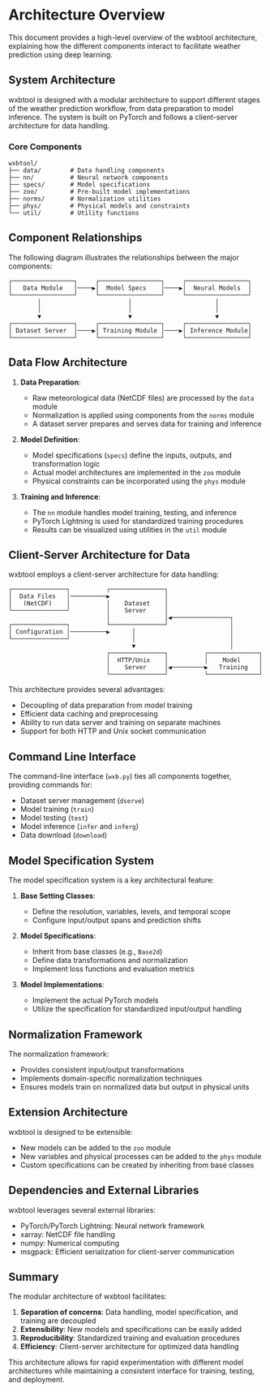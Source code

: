 # Architecture Overview

This document provides a high-level overview of the wxbtool architecture, explaining how the different components interact to facilitate weather prediction using deep learning.

## System Architecture

wxbtool is designed with a modular architecture to support different stages of the weather prediction workflow, from data preparation to model inference. The system is built on PyTorch and follows a client-server architecture for data handling.

### Core Components

```
wxbtool/
├── data/        # Data handling components
├── nn/          # Neural network components
├── specs/       # Model specifications
├── zoo/         # Pre-built model implementations
├── norms/       # Normalization utilities
├── phys/        # Physical models and constraints
└── util/        # Utility functions
```

## Component Relationships

The following diagram illustrates the relationships between the major components:

```
┌─────────────────┐     ┌─────────────────┐     ┌─────────────────┐
│   Data Module   │────▶│  Model Specs    │────▶│  Neural Models  │
└─────────────────┘     └─────────────────┘     └─────────────────┘
        │                        │                       │
        │                        │                       │
        ▼                        ▼                       ▼
┌─────────────────┐     ┌─────────────────┐     ┌─────────────────┐
│ Dataset Server  │────▶│ Training Module │────▶│ Inference Module│
└─────────────────┘     └─────────────────┘     └─────────────────┘
```

## Data Flow Architecture

1. **Data Preparation**:
   - Raw meteorological data (NetCDF files) are processed by the `data` module
   - Normalization is applied using components from the `norms` module
   - A dataset server prepares and serves data for training and inference

2. **Model Definition**:
   - Model specifications (`specs`) define the inputs, outputs, and transformation logic
   - Actual model architectures are implemented in the `zoo` module
   - Physical constraints can be incorporated using the `phys` module

3. **Training and Inference**:
   - The `nn` module handles model training, testing, and inference
   - PyTorch Lightning is used for standardized training procedures
   - Results can be visualized using utilities in the `util` module

## Client-Server Architecture for Data

wxbtool employs a client-server architecture for data handling:

```
┌───────────────┐          ┌───────────────┐
│  Data Files   │──────────▶               │
│   (NetCDF)    │          │    Dataset    │
└───────────────┘          │    Server     │
                           │               │◀────────────────┐
┌───────────────┐          └───────────────┘                 │
│ Configuration │──────────▶      │                          │
└───────────────┘                 │                          │
                                  ▼                          │
                           ┌───────────────┐          ┌──────────────┐
                           │  HTTP/Unix    │          │    Model     │
                           │    Server     │◀─────────▶   Training   │
                           └───────────────┘          └──────────────┘
```

This architecture provides several advantages:
- Decoupling of data preparation from model training
- Efficient data caching and preprocessing
- Ability to run data server and training on separate machines
- Support for both HTTP and Unix socket communication

## Command Line Interface

The command-line interface (`wxb.py`) ties all components together, providing commands for:
- Dataset server management (`dserve`)
- Model training (`train`)
- Model testing (`test`)
- Model inference (`infer` and `inferg`)
- Data download (`download`)

## Model Specification System

The model specification system is a key architectural feature:

1. **Base Setting Classes**:
   - Define the resolution, variables, levels, and temporal scope
   - Configure input/output spans and prediction shifts

2. **Model Specifications**:
   - Inherit from base classes (e.g., `Base2d`)
   - Define data transformations and normalization
   - Implement loss functions and evaluation metrics

3. **Model Implementations**:
   - Implement the actual PyTorch models
   - Utilize the specification for standardized input/output handling

## Normalization Framework

The normalization framework:
- Provides consistent input/output transformations
- Implements domain-specific normalization techniques
- Ensures models train on normalized data but output in physical units

## Extension Architecture

wxbtool is designed to be extensible:
- New models can be added to the `zoo` module
- New variables and physical processes can be added to the `phys` module
- Custom specifications can be created by inheriting from base classes

## Dependencies and External Libraries

wxbtool leverages several external libraries:
- PyTorch/PyTorch Lightning: Neural network framework
- xarray: NetCDF file handling
- numpy: Numerical computing
- msgpack: Efficient serialization for client-server communication

## Summary

The modular architecture of wxbtool facilitates:
1. **Separation of concerns**: Data handling, model specification, and training are decoupled
2. **Extensibility**: New models and specifications can be easily added
3. **Reproducibility**: Standardized training and evaluation procedures
4. **Efficiency**: Client-server architecture for optimized data handling

This architecture allows for rapid experimentation with different model architectures while maintaining a consistent interface for training, testing, and deployment.
